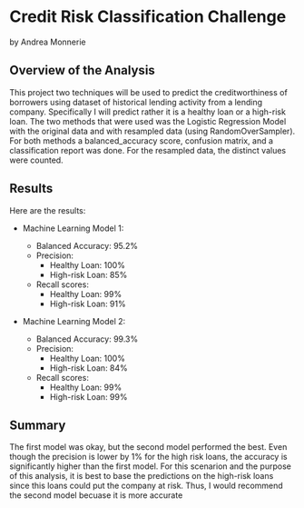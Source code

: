 # Credit Risk Classification Challenge
by Andrea Monnerie

## Overview of the Analysis

This project two techniques will be used to predict the creditworthiness of borrowers using dataset of historical lending activity from a lending company. Specifically I will predict rather it is a healthy loan or a high-risk loan. The two methods that were used was the Logistic Regression Model with the original data and with resampled data (using RandomOverSampler). For both methods a balanced_accuracy score, confusion matrix, and a classification report was done. For the resampled data, the distinct values were counted.

## Results

Here are the results:

* Machine Learning Model 1:
  * Balanced Accuracy: 95.2%
  * Precision:
      * Healthy Loan: 100%
      * High-risk Loan: 85%
  * Recall scores:
      * Healthy Loan: 99%
      * High-risk Loan: 91%  

* Machine Learning Model 2:
  * Balanced Accuracy: 99.3%
  * Precision:
      * Healthy Loan: 100%
      * High-risk Loan: 84%
  * Recall scores:
      * Healthy Loan: 99%
      * High-risk Loan: 99%

## Summary

The first model was okay, but the second model performed the best. Even though the precision is lower by 1% for the high risk loans, the accuracy is significantly higher than the first model.
For this scenarion and the purpose of this analysis, it is best to base the predictions on the high-risk loans since this loans could put the company at risk. Thus, I would recommend the second model becuase it is more accurate
